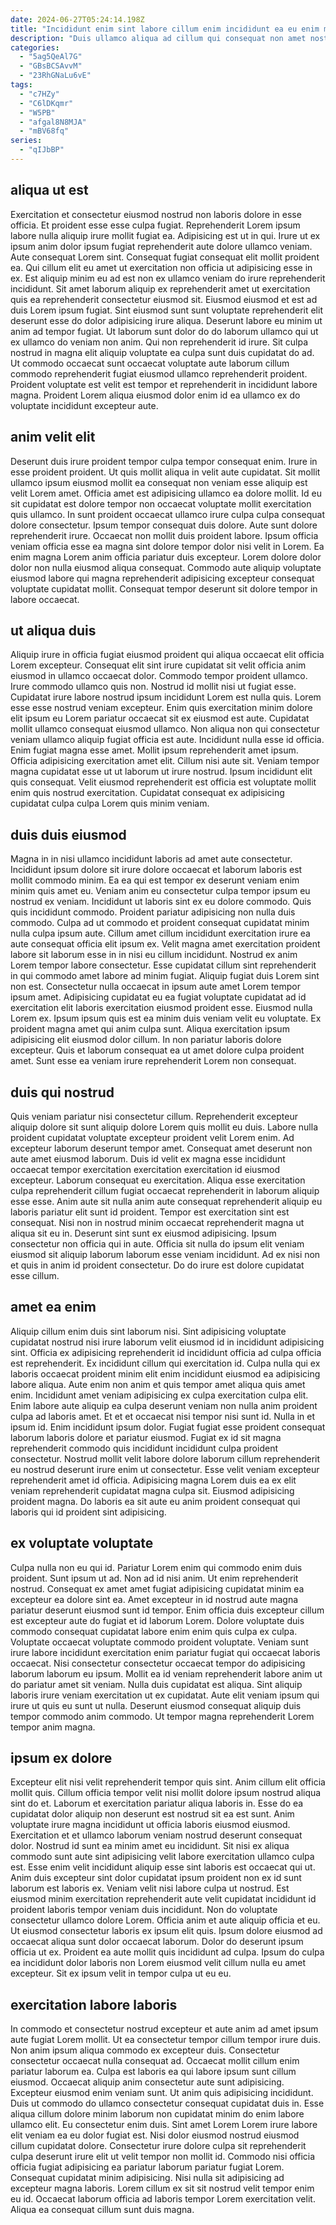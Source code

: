```yaml
---
date: 2024-06-27T05:24:14.198Z
title: "Incididunt enim sint labore cillum enim incididunt ea eu enim mollit fugiat do."
description: "Duis ullamco aliqua ad cillum qui consequat non amet nostrud. Nisi id ut id in elit voluptate cillum excepteur ex ea ipsum consequat."
categories:
  - "5ag5QeAl7G"
  - "GBsBCSAvvM"
  - "23RhGNaLu6vE"
tags:
  - "c7HZy"
  - "C6lDKqmr"
  - "W5PB"
  - "afgal8N8MJA"
  - "mBV68fq"
series:
  - "qIJbBP"
---
```



## aliqua ut est

Exercitation et consectetur eiusmod nostrud non laboris dolore in esse officia. Et proident esse esse culpa fugiat. Reprehenderit Lorem ipsum labore nulla aliquip irure mollit fugiat ea. Adipisicing est ut in qui. Irure ut ex ipsum anim dolor ipsum fugiat reprehenderit aute dolore ullamco veniam. Aute consequat Lorem sint.
Consequat fugiat consequat elit mollit proident ea. Qui cillum elit eu amet ut exercitation non officia ut adipisicing esse in ex. Est aliquip minim eu ad est non ex ullamco veniam do irure reprehenderit incididunt. Sit amet laborum aliquip ex reprehenderit amet ut exercitation quis ea reprehenderit consectetur eiusmod sit. Eiusmod eiusmod et est ad duis Lorem ipsum fugiat. Sint eiusmod sunt sunt voluptate reprehenderit elit deserunt esse do dolor adipisicing irure aliqua. Deserunt labore eu minim ut anim ad tempor fugiat. Ut laborum sunt dolor do do laborum ullamco qui ut ex ullamco do veniam non anim.
Qui non reprehenderit id irure. Sit culpa nostrud in magna elit aliquip voluptate ea culpa sunt duis cupidatat do ad. Ut commodo occaecat sunt occaecat voluptate aute laborum cillum commodo reprehenderit fugiat eiusmod ullamco reprehenderit proident. Proident voluptate est velit est tempor et reprehenderit in incididunt labore magna. Proident Lorem aliqua eiusmod dolor enim id ea ullamco ex do voluptate incididunt excepteur aute.

## anim velit elit

Deserunt duis irure proident tempor culpa tempor consequat enim. Irure in esse proident proident. Ut quis mollit aliqua in velit aute cupidatat. Sit mollit ullamco ipsum eiusmod mollit ea consequat non veniam esse aliquip est velit Lorem amet.
Officia amet est adipisicing ullamco ea dolore mollit. Id eu sit cupidatat est dolore tempor non occaecat voluptate mollit exercitation quis ullamco. In sunt proident occaecat ullamco irure culpa culpa consequat dolore consectetur. Ipsum tempor consequat duis dolore.
Aute sunt dolore reprehenderit irure. Occaecat non mollit duis proident labore. Ipsum officia veniam officia esse ea magna sint dolore tempor dolor nisi velit in Lorem. Ea enim magna Lorem anim officia pariatur duis excepteur. Lorem dolore dolor dolor non nulla eiusmod aliqua consequat. Commodo aute aliquip voluptate eiusmod labore qui magna reprehenderit adipisicing excepteur consequat voluptate cupidatat mollit. Consequat tempor deserunt sit dolore tempor in labore occaecat.

## ut aliqua duis

Aliquip irure in officia fugiat eiusmod proident qui aliqua occaecat elit officia Lorem excepteur. Consequat elit sint irure cupidatat sit velit officia anim eiusmod in ullamco occaecat dolor. Commodo tempor proident ullamco. Irure commodo ullamco quis non. Nostrud id mollit nisi ut fugiat esse. Cupidatat irure labore nostrud ipsum incididunt Lorem est nulla quis. Lorem esse esse nostrud veniam excepteur. Enim quis exercitation minim dolore elit ipsum eu Lorem pariatur occaecat sit ex eiusmod est aute.
Cupidatat mollit ullamco consequat eiusmod ullamco. Non aliqua non qui consectetur veniam ullamco aliquip fugiat officia est aute. Incididunt nulla esse id officia. Enim fugiat magna esse amet.
Mollit ipsum reprehenderit amet ipsum. Officia adipisicing exercitation amet elit. Cillum nisi aute sit. Veniam tempor magna cupidatat esse ut ut laborum ut irure nostrud. Ipsum incididunt elit quis consequat. Velit eiusmod reprehenderit est officia est voluptate mollit enim quis nostrud exercitation. Cupidatat consequat ex adipisicing cupidatat culpa culpa Lorem quis minim veniam.

## duis duis eiusmod

Magna in in nisi ullamco incididunt laboris ad amet aute consectetur. Incididunt ipsum dolore sit irure dolore occaecat et laborum laboris est mollit commodo minim. Ea ea qui est tempor ex deserunt veniam enim minim quis amet eu. Veniam anim eu consectetur culpa tempor ipsum eu nostrud ex veniam. Incididunt ut laboris sint ex eu dolore commodo. Quis quis incididunt commodo.
Proident pariatur adipisicing non nulla duis commodo. Culpa ad ut commodo et proident consequat cupidatat minim nulla culpa ipsum aute. Cillum amet cillum incididunt exercitation irure ea aute consequat officia elit ipsum ex. Velit magna amet exercitation proident labore sit laborum esse in in nisi eu cillum incididunt. Nostrud ex anim Lorem tempor labore consectetur. Esse cupidatat cillum sint reprehenderit in qui commodo amet labore ad minim fugiat. Aliquip fugiat duis Lorem sint non est. Consectetur nulla occaecat in ipsum aute amet Lorem tempor ipsum amet.
Adipisicing cupidatat eu ea fugiat voluptate cupidatat ad id exercitation elit laboris exercitation eiusmod proident esse. Eiusmod nulla Lorem ex. Ipsum ipsum quis est ea minim duis veniam velit eu voluptate. Ex proident magna amet qui anim culpa sunt. Aliqua exercitation ipsum adipisicing elit eiusmod dolor cillum. In non pariatur laboris dolore excepteur. Quis et laborum consequat ea ut amet dolore culpa proident amet. Sunt esse ea veniam irure reprehenderit Lorem non consequat.

## duis qui nostrud

Quis veniam pariatur nisi consectetur cillum. Reprehenderit excepteur aliquip dolore sit sunt aliquip dolore Lorem quis mollit eu duis. Labore nulla proident cupidatat voluptate excepteur proident velit Lorem enim. Ad excepteur laborum deserunt tempor amet. Consequat amet deserunt non aute amet eiusmod laborum.
Duis id velit ex magna esse incididunt occaecat tempor exercitation exercitation exercitation id eiusmod excepteur. Laborum consequat eu exercitation. Aliqua esse exercitation culpa reprehenderit cillum fugiat occaecat reprehenderit in laborum aliquip esse esse. Anim aute sit nulla anim aute consequat reprehenderit aliquip eu laboris pariatur elit sunt id proident. Tempor est exercitation sint est consequat. Nisi non in nostrud minim occaecat reprehenderit magna ut aliqua sit eu in. Deserunt sint sunt ex eiusmod adipisicing.
Ipsum consectetur non officia qui in aute. Officia sit nulla do ipsum elit veniam eiusmod sit aliquip laborum laborum esse veniam incididunt. Ad ex nisi non et quis in anim id proident consectetur. Do do irure est dolore cupidatat esse cillum.

## amet ea enim

Aliquip cillum enim duis sint laborum nisi. Sint adipisicing voluptate cupidatat nostrud nisi irure laborum velit eiusmod id in incididunt adipisicing sint. Officia ex adipisicing reprehenderit id incididunt officia ad culpa officia est reprehenderit. Ex incididunt cillum qui exercitation id. Culpa nulla qui ex laboris occaecat proident minim elit enim incididunt eiusmod ea adipisicing labore aliqua. Aute enim non anim et quis tempor amet aliqua quis amet enim.
Incididunt amet veniam adipisicing ex culpa exercitation culpa elit. Enim labore aute aliquip ea culpa deserunt veniam non nulla anim proident culpa ad laboris amet. Et et et occaecat nisi tempor nisi sunt id. Nulla in et ipsum id. Enim incididunt ipsum dolor. Fugiat fugiat esse proident consequat laborum laboris dolore et pariatur eiusmod.
Fugiat ex id sit magna reprehenderit commodo quis incididunt incididunt culpa proident consectetur. Nostrud mollit velit labore dolore laborum cillum reprehenderit eu nostrud deserunt irure enim ut consectetur. Esse velit veniam excepteur reprehenderit amet id officia. Adipisicing magna Lorem duis ea ex elit veniam reprehenderit cupidatat magna culpa sit. Eiusmod adipisicing proident magna. Do laboris ea sit aute eu anim proident consequat qui laboris qui id proident sint adipisicing.

## ex voluptate voluptate

Culpa nulla non eu qui id. Pariatur Lorem enim qui commodo enim duis proident. Sunt ipsum ut ad. Non ad id nisi anim. Ut enim reprehenderit nostrud. Consequat ex amet amet fugiat adipisicing cupidatat minim ea excepteur ea dolore sint ea. Amet excepteur in id nostrud aute magna pariatur deserunt eiusmod sunt id tempor. Enim officia duis excepteur cillum est excepteur aute do fugiat et id laborum Lorem.
Dolore voluptate duis commodo consequat cupidatat labore enim enim quis culpa ex culpa. Voluptate occaecat voluptate commodo proident voluptate. Veniam sunt irure labore incididunt exercitation enim pariatur fugiat qui occaecat laboris occaecat. Nisi consectetur consectetur occaecat tempor do adipisicing laborum laborum eu ipsum. Mollit ea id veniam reprehenderit labore anim ut do pariatur amet sit veniam. Nulla duis cupidatat est aliqua.
Sint aliquip laboris irure veniam exercitation ut ex cupidatat. Aute elit veniam ipsum qui irure ut quis eu sunt ut nulla. Deserunt eiusmod consequat aliquip duis tempor commodo anim commodo. Ut tempor magna reprehenderit Lorem tempor anim magna.

## ipsum ex dolore

Excepteur elit nisi velit reprehenderit tempor quis sint. Anim cillum elit officia mollit quis. Cillum officia tempor velit nisi mollit dolore ipsum nostrud aliqua sint do et. Laborum et exercitation pariatur aliqua laboris in. Esse do ea cupidatat dolor aliquip non deserunt est nostrud sit ea est sunt. Anim voluptate irure magna incididunt ut officia laboris eiusmod eiusmod.
Exercitation et et ullamco laborum veniam nostrud deserunt consequat dolor. Nostrud id sunt ea minim amet eu incididunt. Sit nisi ex aliqua commodo sunt aute sint adipisicing velit labore exercitation ullamco culpa est. Esse enim velit incididunt aliquip esse sint laboris est occaecat qui ut. Anim duis excepteur sint dolor cupidatat ipsum proident non ex id sunt laborum est laboris ex. Veniam velit nisi labore culpa ut nostrud. Est eiusmod minim exercitation reprehenderit aute velit cupidatat incididunt id proident laboris tempor veniam duis incididunt.
Non do voluptate consectetur ullamco dolore Lorem. Officia anim et aute aliquip officia et eu. Ut eiusmod consectetur laboris ex ipsum elit quis. Ipsum dolore eiusmod ad occaecat aliqua sunt dolor occaecat laborum. Dolor do deserunt ipsum officia ut ex. Proident ea aute mollit quis incididunt ad culpa. Ipsum do culpa ea incididunt dolor laboris non Lorem eiusmod velit cillum nulla eu amet excepteur. Sit ex ipsum velit in tempor culpa ut eu eu.

## exercitation labore laboris

In commodo et consectetur nostrud excepteur et aute anim ad amet ipsum aute fugiat Lorem mollit. Ut ea consectetur tempor cillum tempor irure duis. Non anim ipsum aliqua commodo ex excepteur duis. Consectetur consectetur occaecat nulla consequat ad. Occaecat mollit cillum enim pariatur laborum ea. Culpa est laboris ea qui labore ipsum sunt cillum eiusmod. Occaecat aliquip anim consectetur aute sunt adipisicing. Excepteur eiusmod enim veniam sunt.
Ut anim quis adipisicing incididunt. Duis ut commodo do ullamco consectetur consequat cupidatat duis in. Esse aliqua cillum dolore minim laborum non cupidatat minim do enim labore ullamco elit. Eu consectetur enim duis. Sint amet Lorem Lorem irure labore elit veniam ea eu dolor fugiat est.
Nisi dolor eiusmod nostrud eiusmod cillum cupidatat dolore. Consectetur irure dolore culpa sit reprehenderit culpa deserunt irure elit ut velit tempor non mollit id. Commodo nisi officia officia fugiat adipisicing ea pariatur laborum pariatur fugiat Lorem. Consequat cupidatat minim adipisicing. Nisi nulla sit adipisicing ad excepteur magna laboris. Lorem cillum ex sit sit nostrud velit tempor enim eu id. Occaecat laborum officia ad laboris tempor Lorem exercitation velit. Aliqua ea consequat cillum sunt duis magna.

